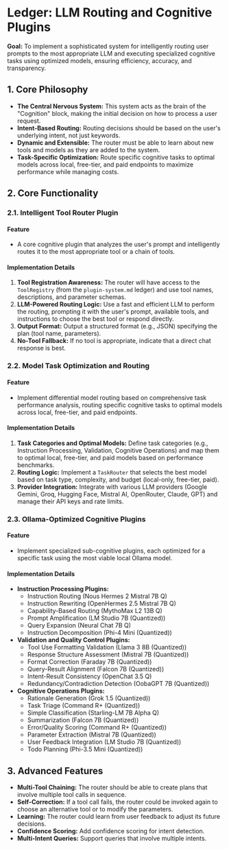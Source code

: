
# Ledger: LLM Routing and Cognitive Plugins

**Goal:** To implement a sophisticated system for intelligently routing user prompts to the most appropriate LLM and executing specialized cognitive tasks using optimized models, ensuring efficiency, accuracy, and transparency.

## 1. Core Philosophy

- **The Central Nervous System:** This system acts as the brain of the "Cognition" block, making the initial decision on how to process a user request.
- **Intent-Based Routing:** Routing decisions should be based on the user's underlying intent, not just keywords.
- **Dynamic and Extensible:** The router must be able to learn about new tools and models as they are added to the system.
- **Task-Specific Optimization:** Route specific cognitive tasks to optimal models across local, free-tier, and paid endpoints to maximize performance while managing costs.

## 2. Core Functionality

### 2.1. Intelligent Tool Router Plugin

#### Feature

- A core cognitive plugin that analyzes the user's prompt and intelligently routes it to the most appropriate tool or a chain of tools.

#### Implementation Details

1.  **Tool Registration Awareness:** The router will have access to the `ToolRegistry` (from the `plugin-system.md` ledger) and use tool names, descriptions, and parameter schemas.
2.  **LLM-Powered Routing Logic:** Use a fast and efficient LLM to perform the routing, prompting it with the user's prompt, available tools, and instructions to choose the best tool or respond directly.
3.  **Output Format:** Output a structured format (e.g., JSON) specifying the plan (tool name, parameters).
4.  **No-Tool Fallback:** If no tool is appropriate, indicate that a direct chat response is best.

### 2.2. Model Task Optimization and Routing

#### Feature

- Implement differential model routing based on comprehensive task performance analysis, routing specific cognitive tasks to optimal models across local, free-tier, and paid endpoints.

#### Implementation Details

1.  **Task Categories and Optimal Models:** Define task categories (e.g., Instruction Processing, Validation, Cognitive Operations) and map them to optimal local, free-tier, and paid models based on performance benchmarks.
2.  **Routing Logic:** Implement a `TaskRouter` that selects the best model based on task type, complexity, and budget (local-only, free-tier, paid).
3.  **Provider Integration:** Integrate with various LLM providers (Google Gemini, Groq, Hugging Face, Mistral AI, OpenRouter, Claude, GPT) and manage their API keys and rate limits.

### 2.3. Ollama-Optimized Cognitive Plugins

#### Feature

- Implement specialized sub-cognitive plugins, each optimized for a specific task using the most viable local Ollama model.

#### Implementation Details

-   **Instruction Processing Plugins:**
    -   Instruction Routing (Nous Hermes 2 Mistral 7B Q)
    -   Instruction Rewriting (OpenHermes 2.5 Mistral 7B Q)
    -   Capability-Based Routing (MythoMax L2 13B Q)
    -   Prompt Amplification (LM Studio 7B (Quantized))
    -   Query Expansion (Neural Chat 7B Q)
    -   Instruction Decomposition (Phi-4 Mini (Quantized))
-   **Validation and Quality Control Plugins:**
    -   Tool Use Formatting Validation (Llama 3 8B (Quantized))
    -   Response Structure Assessment (Mistral 7B (Quantized))
    -   Format Correction (Faraday 7B (Quantized))
    -   Query-Result Alignment (Falcon 7B (Quantized))
    -   Intent-Result Consistency (OpenChat 3.5 Q)
    -   Redundancy/Contradiction Detection (OobaGPT 7B (Quantized))
-   **Cognitive Operations Plugins:**
    -   Rationale Generation (Grok 1.5 (Quantized))
    -   Task Triage (Command R+ (Quantized))
    -   Simple Classification (Starling-LM 7B Alpha Q)
    -   Summarization (Falcon 7B (Quantized))
    -   Error/Quality Scoring (Command R+ (Quantized))
    -   Parameter Extraction (Mistral 7B (Quantized))
    -   User Feedback Integration (LM Studio 7B (Quantized))
    -   Todo Planning (Phi-3.5 Mini (Quantized))

## 3. Advanced Features

-   **Multi-Tool Chaining:** The router should be able to create plans that involve multiple tool calls in sequence.
-   **Self-Correction:** If a tool call fails, the router could be invoked again to choose an alternative tool or to modify the parameters.
-   **Learning:** The router could learn from user feedback to adjust its future decisions.
-   **Confidence Scoring:** Add confidence scoring for intent detection.
-   **Multi-Intent Queries:** Support queries that involve multiple intents.
